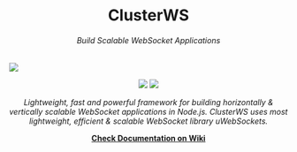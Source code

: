 <h1 align="center">ClusterWS</h1> 
<h6 align="center">Build Scalable WebSocket Applications</h6>

![](https://u.cubeupload.com/goriunovd/ClusterWS.gif)

<p align="center">
 <a title="NPM Version" href="https://badge.fury.io/js/clusterws"><img src="https://badge.fury.io/js/clusterws.svg"></a>
 <a title="GitHub version" href="https://badge.fury.io/gh/goriunov%2FClusterWS"><img src="https://badge.fury.io/gh/goriunov%2FClusterWS.svg"></a>
</p>


<p align="center">
    <i>Lightweight, fast and powerful framework for building horizontally & vertically scalable WebSocket applications in Node.js. ClusterWS uses most lightweight, efficient & scalable WebSocket library uWebSockets.</i>
</p>

<p align="center">
    <a href="https://github.com/ClusterWS/ClusterWS/wiki"><strong>Check Documentation on Wiki</strong></a>
</p>
